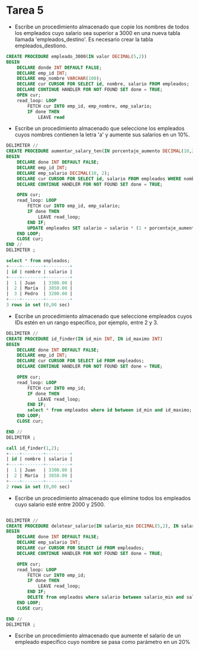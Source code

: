 # Tarea 5

- Escribe un procedimiento almacenado que copie los nombres de todos los empleados cuyo salario sea superior a 3000 en una nueva tabla llamada 'empleados_destino'. Es necesario crear la tabla empleados_destiono.

```sql
CREATE PROCEDURE empleado_3000(IN valor DECIMAL(5,2))
BEGIN
    DECLARE donde INT DEFAULT FALSE;
    DECLARE emp_id INT;
    DECLARE emp_nombre VARCHAR(100);
    DECLARE cur CURSOR FOR SELECT id, nombre, salario FROM empleados;
    DECLARE CONTINUE HANDLER FOR NOT FOUND SET done = TRUE;
    OPEN cur;
    read_loop: LOOP
        FETCH cur INTO emp_id, emp_nombre, emp_salario;
        IF done THEN
            LEAVE read

```
- Escribe un procedimiento almacenado que seleccione los empleados cuyos nombres contienen la letra 'a' y aumente sus salarios en un 10%.

```sql
DELIMITER //
CREATE PROCEDURE aumentar_salary_ten(IN porcentaje_aumento DECIMAL(10,2))
BEGIN
    DECLARE done INT DEFAULT FALSE;
    DECLARE emp_id INT;
    DECLARE emp_salario DECIMAL(10, 2);
    DECLARE cur CURSOR FOR SELECT id, salario FROM empleados WHERE nombre regexp 'a';
    DECLARE CONTINUE HANDLER FOR NOT FOUND SET done = TRUE;

    OPEN cur;
    read_loop: LOOP
        FETCH cur INTO emp_id, emp_salario;
        IF done THEN
            LEAVE read_loop;
        END IF;
        UPDATE empleados SET salario = salario * (1 + porcentaje_aumento / 100) WHERE id = emp_id;
    END LOOP;
    CLOSE cur;
END //
DELIMITER ;

select * from empleados;
+----+--------+---------+
| id | nombre | salario |
+----+--------+---------+
|  1 | Juan   | 3300.00 |
|  2 | María  | 3850.00 |
|  3 | Pedro  | 3200.00 |
+----+--------+---------+
3 rows in set (0,00 sec)

```

- Escribe un procedimiento almacenado que seleccione empleados cuyos IDs estén en un rango específico, por ejemplo, entre 2 y 3.

```sql
DELIMITER //
CREATE PROCEDURE id_finder(IN id_min INT, IN id_maximo INT)
BEGIN
    DECLARE done INT DEFAULT FALSE;
    DECLARE emp_id INT;
    DECLARE cur CURSOR FOR SELECT id FROM empleados;
    DECLARE CONTINUE HANDLER FOR NOT FOUND SET done = TRUE;

    OPEN cur;
    read_loop: LOOP
        FETCH cur INTO emp_id;
        IF done THEN
            LEAVE read_loop;
        END IF;        
        select * from empleados where id between id_min and id_maximo;
    END LOOP;
    CLOSE cur;

END //
DELIMITER ;

call id_finder(1,2);
+----+--------+---------+
| id | nombre | salario |
+----+--------+---------+
|  1 | Juan   | 3300.00 |
|  2 | María  | 3850.00 |
+----+--------+---------+
2 rows in set (0,00 sec)

```

- Escribe un procedimiento almacenado que elimine todos los empleados cuyo salario esté entre 2000 y 2500.

```sql

DELIMITER //
CREATE PROCEDURE deletear_salario(IN salario_min DECIMAL(5,2), IN salario_maximo DECIMAL(5,2))
BEGIN
    DECLARE done INT DEFAULT FALSE;
    DECLARE emp_salario INT;
    DECLARE cur CURSOR FOR SELECT id FROM empleados;
    DECLARE CONTINUE HANDLER FOR NOT FOUND SET done = TRUE;

    OPEN cur;
    read_loop: LOOP
        FETCH cur INTO emp_id;
        IF done THEN
            LEAVE read_loop;
        END IF;        
        DELETE from empleados where salario between salario_min and salario_maximo;
    END LOOP;
    CLOSE cur;

END //
DELIMITER ;

```

- Escribe un procedimiento almacenado que aumente el salario de un empleado específico cuyo nombre se pasa como parámetro en un 20%

```sql


```